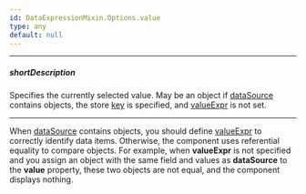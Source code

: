 ```yaml
---
id: DataExpressionMixin.Options.value
type: any
default: null
---
```

---
##### shortDescription
Specifies the currently selected value. May be an object if [dataSource](/api-reference/10%20UI%20Components/DataExpressionMixin/1%20Configuration/dataSource.md '{basewidgetpath}/Configuration/#dataSource') contains objects, the store [key](/api-reference/30%20Data%20Layer/Store/1%20Configuration/key.md '/Documentation/ApiReference/Data_Layer/ArrayStore/Configuration/#key') is specified, and [valueExpr](/api-reference/10%20UI%20Components/DataExpressionMixin/1%20Configuration/valueExpr.md '{basewidgetpath}/Configuration/#valueExpr') is not set.

---
When [dataSource](/api-reference/10%20UI%20Components/DataExpressionMixin/1%20Configuration/dataSource.md '{basewidgetpath}/Configuration/#dataSource') contains objects, you should define [valueExpr](/api-reference/10%20UI%20Components/DataExpressionMixin/1%20Configuration/valueExpr.md '{basewidgetpath}/Configuration/#valueExpr') to correctly identify data items. Otherwise, the component uses referential equality to compare objects. For example, when **valueExpr** is not specified and you assign an object with the same field and values as **dataSource** to the **value** property, these two objects are not equal, and the component displays nothing.